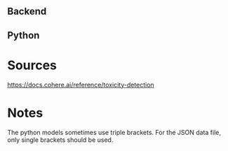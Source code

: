 ## Backend

## Python

# Sources
https://docs.cohere.ai/reference/toxicity-detection

# Notes

The python models sometimes use triple brackets. For the JSON data file, only single brackets should be used.


